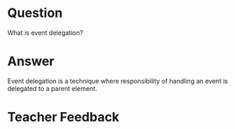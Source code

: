 # Question
What is event delegation?

# Answer

Event delegation is a technique where responsibility of handling an event is delegated to a parent element. 

# Teacher Feedback